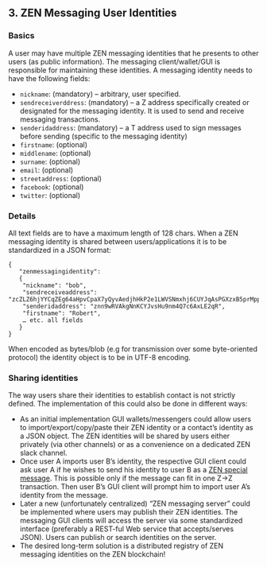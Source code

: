 ## 3. ZEN Messaging User Identities

### Basics

A user may have multiple ZEN messaging identities that he presents to other users (as public information). The messaging client/wallet/GUI is responsible for maintaining these identities. A messaging identity needs to have the following fields:
  * `nickname`: (mandatory) – arbitrary, user specified.
  * `sendreceiverddress`: (mandatory) – a Z address specifically created or designated for the messaging identity. It is used to send and receive messaging transactions.
  * `senderidaddress`: (mandatory) – a T address used to sign messages before sending (specific to the messaging identity)
  * `firstname`: (optional)
  * `middlename`: (optional)
  * `surname`: (optional)
  * `email`: (optional)
  * `streetaddress`: (optional)
  * `facebook`: (optional)
  * `twitter`: (optional)

### Details

All text fields are to have a maximum length of 128 chars. When a ZEN messaging identity is shared between users/applications it is to be standardized in a JSON format:
```
{
   "zenmessagingidentity":
   { 
	"nickname": "bob",
	"sendreceiveaddress": "zcZLZ6hjYYCqZEg64aHpvCpaX7yQyvAedjhHkP2e1LWVSNmxhj6CUYJqAsPGXzxB5prMppyv2jsJxbGbw4JDvdxpPUbNNUa",
	"senderidaddress": "znn9wRVAkgNnKCYJvsHu9nm4Q7c6AxLE2qR",
	"firstname": "Robert",
	… etc. all fields
   }
}
```
When encoded as bytes/blob (e.g for transmission over some byte-oriented protocol) the identity object is to be in UTF-8 encoding.

### Sharing identities

The way users share their identities to establish contact is not strictly defined. The implementation of this could also be done in different ways:
  * As an initial implementation GUI wallets/messengers could allow users to import/export/copy/paste their ZEN identity or a contact’s identity as a JSON object. The ZEN identities will be shared by users either privately (via other channels) or as a convenience on a dedicated ZEN slack channel.
  * Once user A imports user B’s identity, the respective GUI client could ask user A if he wishes to send his identity to user B as a [ZEN special message](Protocol_v1.md#zen-special-messages). This is possible only if the message can fit in one Z→Z transaction. Then user B’s GUI client will prompt him to import user A’s identity from the message. 
  * Later a new (unfortunately centralized) “ZEN messaging server” could be implemented where users may publish their ZEN identities. The messaging GUI clients will access the server via some standardized interface (preferably a REST-ful Web service that accepts/serves JSON). Users can publish or search identities on the server.
  * The desired long-term solution is a distributed registry of ZEN messaging identities on the ZEN blockchain!
  
